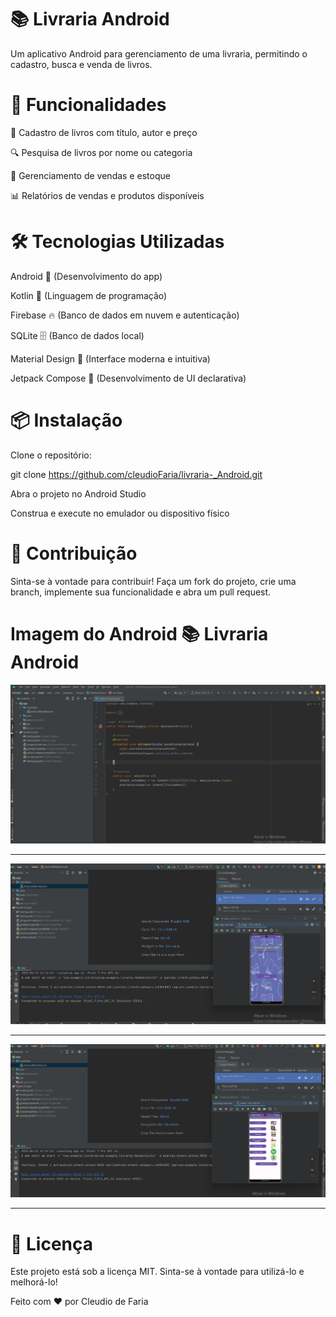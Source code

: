 # 📚 Livraria Android

Um aplicativo Android para gerenciamento de uma livraria, permitindo o cadastro, busca e venda de livros.

# 🚀 Funcionalidades

📖 Cadastro de livros com título, autor e preço

🔍 Pesquisa de livros por nome ou categoria

🛒 Gerenciamento de vendas e estoque

📊 Relatórios de vendas e produtos disponíveis

# 🛠️ Tecnologias Utilizadas


Android 📱 (Desenvolvimento do app)

Kotlin 📝 (Linguagem de programação)

Firebase 🔥 (Banco de dados em nuvem e autenticação)

SQLite 🗄️ (Banco de dados local)

Material Design 🎨 (Interface moderna e intuitiva)

Jetpack Compose 🚀 (Desenvolvimento de UI declarativa)






# 📦 Instalação

Clone o repositório:

git clone https://github.com/cleudioFaria/livraria-_Android.git

Abra o projeto no Android Studio

Construa e execute no emulador ou dispositivo físico

# 🤝 Contribuição

Sinta-se à vontade para contribuir! Faça um fork do projeto, crie uma branch, implemente sua funcionalidade e abra um pull request.


# Imagem do Android 📚 Livraria Android

![Print do projeto](IMAGENS/android_01.png)

---

![Print do projeto](IMAGENS/android_02.png)

---

![Print do projeto](IMAGENS/android_03.png)

---




# 📜 Licença

Este projeto está sob a licença MIT. Sinta-se à vontade para utilizá-lo e melhorá-lo!

Feito com ❤️ por  Cleudio de Faria
